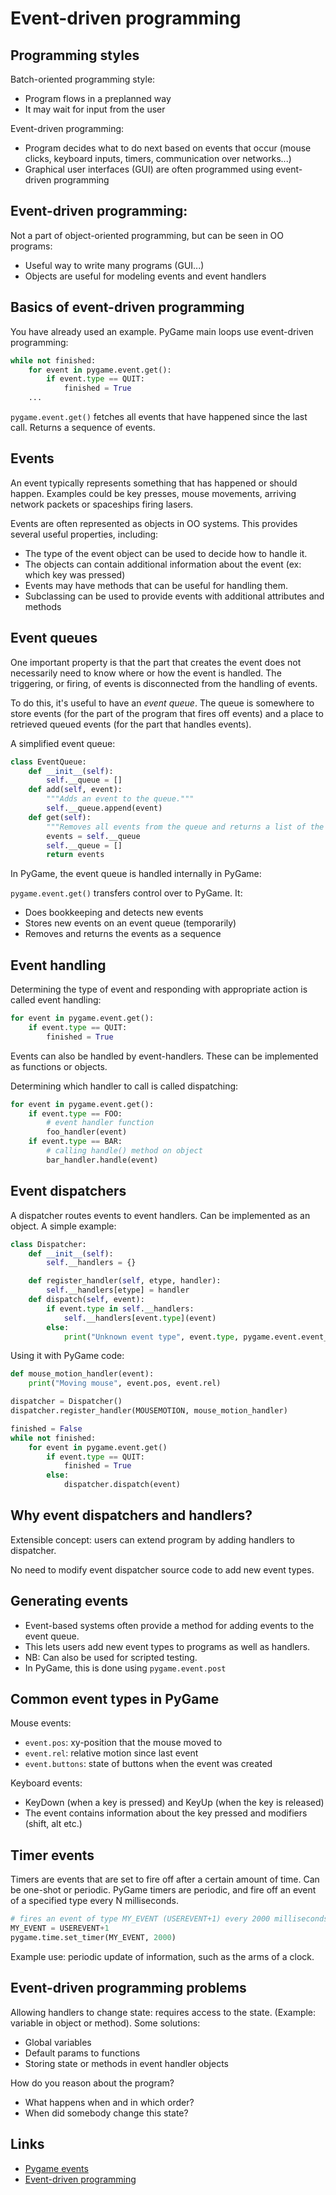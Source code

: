 Event-driven programming
========================

Programming styles
------------------

Batch-oriented programming style:

* Program flows in a preplanned way
* It may wait for input from the user

Event-driven programming:

* Program decides what to do next based on events that occur (mouse clicks, keyboard inputs, timers, communication over networks...)
* Graphical user interfaces (GUI) are often programmed using event-driven programming

Event-driven programming:
-------------------------

Not a part of object-oriented programming, but can be seen in OO programs:

* Useful way to write many programs (GUI...)
* Objects are useful for modeling events and event handlers


Basics of event-driven programming
----------------------------------

You have already used an example. PyGame main loops use event-driven programming:

```python
while not finished:
    for event in pygame.event.get():
        if event.type == QUIT:
            finished = True
    ...
```

`pygame.event.get()` fetches all events that have happened since the last call. Returns a sequence of events.

Events
--------

An event typically represents something that has happened or should
happen. Examples could be key presses, mouse movements, arriving
network packets or spaceships firing lasers.

Events are often represented as objects in OO systems. This provides
several useful properties, including:

* The type of the event object can be used to decide how to handle it.
* The objects can contain additional information about the event (ex: which key was pressed)
* Events may have methods that can be useful for handling them.
* Subclassing can be used to provide events with additional attributes and methods


Event queues
-------------

One important property is that the part that creates the event does
not necessarily need to know where or how the event is handled. The
triggering, or firing, of events is disconnected from the handling of
events.

To do this, it's useful to have an *event queue*. The queue is somewhere
to store events (for the part of the program that fires off events)
and a place to retrieved queued events (for the part that handles
events).

A simplified event queue:

```python
class EventQueue:
    def __init__(self):
        self.__queue = []
    def add(self, event):
        """Adds an event to the queue."""
        self.__queue.append(event)
    def get(self):
        """Removes all events from the queue and returns a list of the removed events."""
        events = self.__queue
        self.__queue = []
        return events
```

In PyGame, the event queue is handled internally in PyGame:

`pygame.event.get()` transfers control over to PyGame. It:
* Does bookkeeping and detects new events
* Stores new events on an event queue (temporarily)
* Removes and returns the events as a sequence


Event handling
--------------

Determining the type of event and responding with appropriate action is called event handling:

```python
for event in pygame.event.get():
    if event.type == QUIT:
        finished = True
```

Events can also be handled by event-handlers. These can be implemented as functions or objects.

Determining which handler to call is called dispatching:

```python
for event in pygame.event.get():
    if event.type == FOO:
        # event handler function
        foo_handler(event)
    if event.type == BAR:
        # calling handle() method on object
        bar_handler.handle(event)
```

Event dispatchers
-----------------

A dispatcher routes events to event handlers. Can be implemented as an object. A simple example:

```python
class Dispatcher:
    def __init__(self):
        self.__handlers = {}

    def register_handler(self, etype, handler):
        self.__handlers[etype] = handler
    def dispatch(self, event):
        if event.type in self.__handlers:
            self.__handlers[event.type](event)
        else:
            print("Unknown event type", event.type, pygame.event.event_name(event.type))
```

Using it with PyGame code:

```python
def mouse_motion_handler(event):
    print("Moving mouse", event.pos, event.rel)

dispatcher = Dispatcher()
dispatcher.register_handler(MOUSEMOTION, mouse_motion_handler)

finished = False
while not finished:
    for event in pygame.event.get()
        if event.type == QUIT:
            finished = True
        else:
            dispatcher.dispatch(event)
```

Why event dispatchers and handlers?
-----------------------------------

Extensible concept: users can extend program by adding handlers to dispatcher.

No need to modify event dispatcher source code to add new event types.

Generating events
-----------------

* Event-based systems often provide a method for adding events to the event queue.
* This lets users add new event types to programs as well as handlers.
* NB: Can also be used for scripted testing.
* In PyGame, this is done using `pygame.event.post`

Common event types in PyGame
----------------------------

Mouse events:
* `event.pos`: xy-position that the mouse moved to
* `event.rel`: relative motion since last event
* `event.buttons`: state of buttons when the event was created

Keyboard events:
* KeyDown (when a key is pressed) and KeyUp (when the key is released)
* The event contains information about the key pressed and modifiers (shift, alt etc.)

Timer events
--------------

Timers are events that are set to fire off after a certain amount of time.
Can be one-shot or periodic.
PyGame timers are periodic, and fire off an event of a specified type every N milliseconds.

```python
# fires an event of type MY_EVENT (USEREVENT+1) every 2000 milliseconds
MY_EVENT = USEREVENT+1
pygame.time.set_timer(MY_EVENT, 2000)
```

Example use: periodic update of information, such as the arms of a clock.

Event-driven programming problems
----------------------------------

Allowing handlers to change state: requires access to the state. (Example: variable in object or method).
Some solutions:

* Global variables
* Default params to functions
* Storing state or methods in event handler objects

How do you reason about the program?

* What happens when and in which order?
* When did somebody change this state?

Links
------

* [Pygame events](http://www.pygame.org/docs/ref/event.html)
* [Event-driven programming](http://en.wikipedia.org/wiki/Event-driven_programming)
